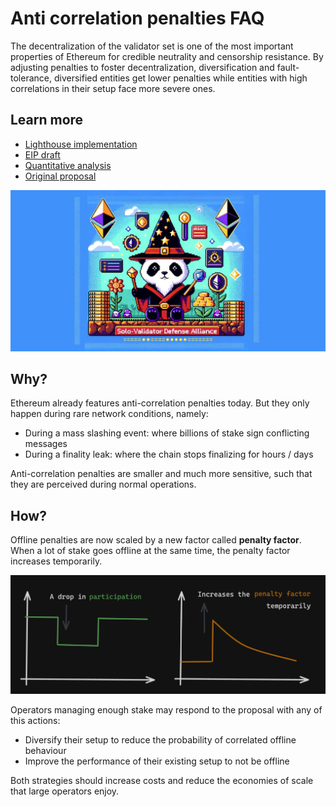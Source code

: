 # Anti correlation penalties FAQ

The decentralization of the validator set is one of the most important properties of Ethereum for credible neutrality and censorship resistance. By adjusting penalties to foster decentralization, diversification and fault-tolerance, diversified entities get lower penalties while entities with high correlations in their setup face more severe ones.

## Learn more

- [Lighthouse implementation](https://github.com/igorline/lighthouse/pull/1)
- [EIP draft](https://github.com/ethereum/EIPs/commit/42a8d6424d048724ec4d5a41ec9418cf50ec95d2)
- [Quantitative analysis](https://ethresear.ch/t/analysis-on-correlated-attestation-penalties/19244)
- [Original proposal](https://ethresear.ch/t/a-concrete-proposal-for-correlated-attester-penalties/19341)

![SVDA](./SVDA.jpg)

## Why?

Ethereum already features anti-correlation penalties today. But they only happen during rare network conditions, namely:
- During a mass slashing event: where billions of stake sign conflicting messages
- During a finality leak: where the chain stops finalizing for hours / days

Anti-correlation penalties are smaller and much more sensitive, such that they are perceived during normal operations.

## How?

Offline penalties are now scaled by a new factor called **penalty factor**. When a lot of stake goes offline at the same time, the penalty factor increases temporarily.

![penalty factor chart](./penalty_factor_chart.png)

Operators managing enough stake may respond to the proposal with any of this actions:
- Diversify their setup to reduce the probability of correlated offline behaviour
- Improve the performance of their existing setup to not be offline

Both strategies should increase costs and reduce the economies of scale that large operators enjoy.


